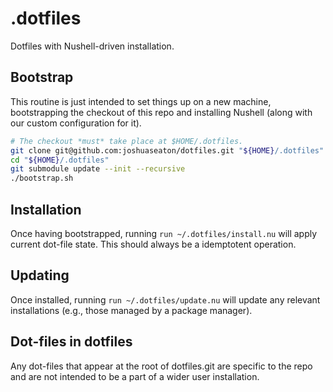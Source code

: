 # .dotfiles

Dotfiles with Nushell-driven installation.

## Bootstrap

This routine is just intended to set things up on a new machine, bootstrapping
the checkout of this repo and installing Nushell (along with our custom
configuration for it).

```sh
# The checkout *must* take place at $HOME/.dotfiles.
git clone git@github.com:joshuaseaton/dotfiles.git "${HOME}/.dotfiles"
cd "${HOME}/.dotfiles"
git submodule update --init --recursive
./bootstrap.sh
```

## Installation

Once having bootstrapped, running `run ~/.dotfiles/install.nu` will apply
current dot-file state. This should always be a idemptotent operation.

## Updating

Once installed, running `run ~/.dotfiles/update.nu` will update any
relevant installations (e.g., those managed by a package manager).

## Dot-files in dotfiles

Any dot-files that appear at the root of dotfiles.git are specific to the repo
and are not intended to be a part of a wider user installation.
